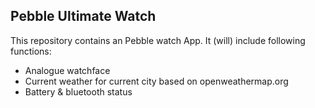 ## Pebble Ultimate Watch

This repository contains an Pebble watch App. It (will) include following functions:

- Analogue watchface
- Current weather for current city based on openweathermap.org
- Battery & bluetooth status

